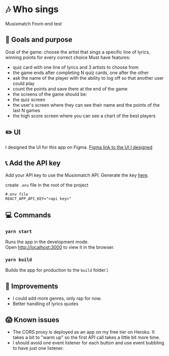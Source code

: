 # :notes: Who sings

Musixmatch Front-end test

## :rocket: Goals and purpose

Goal of the game:
choose the artist that sings a specific line of lyrics, winning points for every correct choice
Must have features:

- quiz card with one line of lyrics and 3 artists to choose from
- the game ends after completing N quiz cards, one after the other
- ask the name of the player with the ability to log off so that another user could play
- count the points and save them at the end of the game
- the screens of the game should be:
- the quiz screen
- the user's screen where they can see their name and the points of the last N games
- the high score screen where you can see a chart of the best players

## :pencil2: UI

I designed the UI for this app on Figma.
[Figma link to the UI I designed](https://www.figma.com/file/umQ0ujQdIuU5DxZurJK7vY/whosings?node-id=0%3A1)

## :telephone_receiver: Add the API key

Add your API key to use the Musixmatch API.
Generate the key [here](https://developer.musixmatch.com/).

create `.env` file in the root of the project

```
#.env file
REACT_APP_API_KEY="<api key>"
```

## :computer: Commands

### `yarn start`

Runs the app in the development mode.\
Open [http://localhost:3000](http://localhost:3000) to view it in the browser.

### `yarn build`

Builds the app for production to the `build` folder.\

## :dizzy: Improvements

- I could add more genres, only rap for now.
- Better handling of lyrics quotes

## :scream: Known issues

- The CORS proxy is deployed as an app on my free tier on Heroku. It takes a bit to "warm up" so the first API call takes a little bit more time.
- I should avoid one event listener for each button and use event bubbling to have just one listener.
